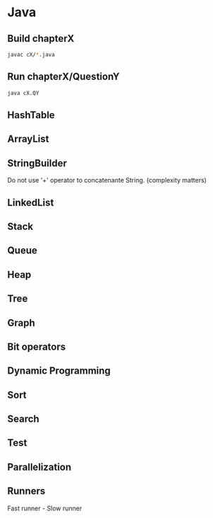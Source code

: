 # Java

## Build chapterX
```bash
javac cX/*.java
```

## Run chapterX/QuestionY
```bash
java cX.QY
```

## HashTable

## ArrayList

## StringBuilder
Do not use '+' operator to concatenante String. (complexity matters)

## LinkedList

## Stack

## Queue

## Heap

## Tree

## Graph

## Bit operators

## Dynamic Programming

## Sort

## Search

## Test

## Parallelization

## Runners
Fast runner - Slow runner

